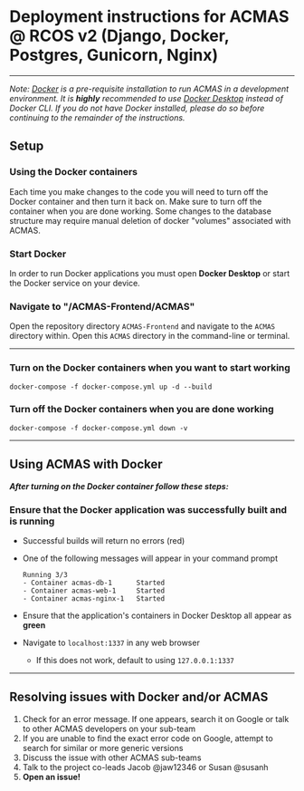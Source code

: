 # Deployment instructions for ACMAS @ RCOS v2 (Django, Docker, Postgres, Gunicorn, Nginx)

---
_Note: [Docker](https://docs.docker.com/get-docker/) is a pre-requisite installation to run ACMAS in a development
 environment.
It is __highly__ recommended to use [Docker Desktop](https://www.docker.com/products/docker-desktop/) instead of
 Docker CLI. If you do not have Docker installed, please do so before continuing to the remainder of the instructions._

## Setup
### Using the Docker containers
Each time you make changes to the code you will need to turn off the Docker container and then turn it back on.
 Make sure to turn off the container when you are done working. Some changes to the database structure may require
 manual deletion of docker "volumes" associated with ACMAS.
### Start Docker
In order to run Docker applications you must open __Docker Desktop__ or start the Docker service on your device.
### Navigate to "/ACMAS-Frontend/ACMAS"
Open the repository directory `ACMAS-Frontend` and navigate to the `ACMAS` directory within. Open this `ACMAS`
 directory in the command-line or terminal.

---
### Turn on the Docker containers when you want to start working
`docker-compose -f docker-compose.yml up -d --build`
### Turn off the Docker containers when you are done working
`docker-compose -f docker-compose.yml down -v`

---
## Using ACMAS with Docker
___After turning on the Docker container follow these steps:___
### Ensure that the Docker application was successfully built and is running
- Successful builds will return no errors (red)
- One of the following messages will appear in your command prompt

  ```shell
  Running 3/3
  - Container acmas-db-1      Started
  - Container acmas-web-1     Started
  - Container acmas-nginx-1   Started
  ```
  
- Ensure that the application's containers in Docker Desktop all appear as __green__
- Navigate to `localhost:1337` in any web browser
  - If this does not work, default to using `127.0.0.1:1337`
---

## Resolving issues with Docker and/or ACMAS
1) Check for an error message. If one appears, search it on Google or talk to other ACMAS developers on your sub-team
2) If you are unable to find the exact error code on Google, attempt to search for similar or more generic versions
3) Discuss the issue with other ACMAS sub-teams
4) Talk to the project co-leads Jacob @jaw12346 or Susan @susanh
5) __Open an issue!__